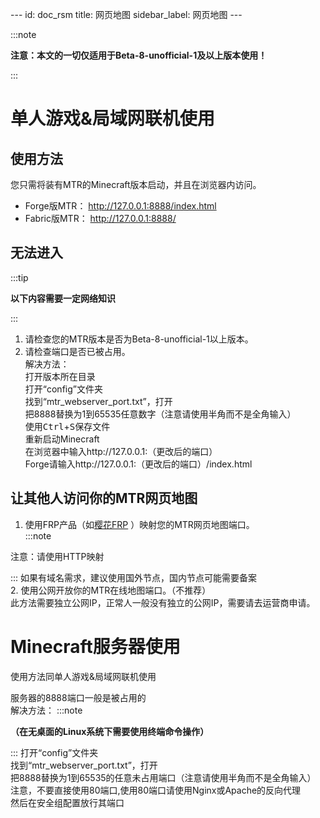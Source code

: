 
 ​--- 
 ​id: doc_rsm
 ​title: 网页地图
 ​sidebar_label: 网页地图
 ​---

:::note

 __注意：本文的一切仅适用于Beta-8-unofficial-1及以上版本使用！__
 
:::
# 单人游戏&局域网联机使用
## 使用方法
您只需将装有MTR的Minecraft版本启动，并且在浏览器内访问。
- Forge版MTR：
http://127.0.0.1:8888/index.html
- Fabric版MTR：
http://127.0.0.1:8888/
##  无法进入
:::tip

__以下内容需要一定网络知识__

:::
1. 请检查您的MTR版本是否为Beta-8-unofficial-1以上版本。  
2. 请检查端口是否已被占用。  
解决方法：  
打开版本所在目录  
打开“config”文件夹  
找到“mtr_webserver_port.txt”，打开  
把8888替换为1到65535任意数字（注意请使用半角而不是全角输入）  
使用<kbd>Ctrl</kbd>+<kbd>S</kbd>保存文件  
重新启动Minecraft  
在浏览器中输入http://127.0.0.1:（更改后的端口）  
Forge请输入http://127.0.0.1:（更改后的端口）/index.html  
## 让其他人访问你的MTR网页地图
1. 使用FRP产品（如[樱花FRP](https://www.natfrp.com/) ）映射您的MTR网页地图端口。  
:::note

注意：请使用HTTP映射  

:::
如果有域名需求，建议使用国外节点，国内节点可能需要备案  
2. 使用公网开放你的MTR在线地图端口。（不推荐）  
此方法需要独立公网IP，正常人一般没有独立的公网IP，需要请去运营商申请。  
# Minecraft服务器使用
使用方法同单人游戏&局域网联机使用  

服务器的8888端口一般是被占用的  
解决方法： 
:::note
 
__（在无桌面的Linux系统下需要使用终端命令操作）__  

:::
打开“config”文件夹  
找到“mtr_webserver_port.txt”，打开  
把8888替换为1到65535的任意未占用端口（注意请使用半角而不是全角输入） 
注意，不要直接使用80端口,使用80端口请使用Nginx或Apache的反向代理  
然后在安全组配置放行其端口
